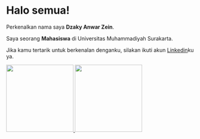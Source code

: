 # Halo semua! 

Perkenalkan nama saya **Dzaky Anwar Zein**.

Saya seorang **Mahasiswa** di Universitas Muhammadiyah Surakarta.

Jika kamu tertarik untuk berkenalan denganku, silakan ikuti akun [Linkedin](https://www.linkedin.com/in/dzakyanwarzein/)ku ya.

<p align="left">
<a href="https://github.com/Zykiria01">
  <img height="180em" src="https://github-readme-stats-eight-theta.vercel.app/api?username=gilangadhan&show_icons=true&theme=algolia&include_all_commits=true&count_private=true"/>
  <img height="180em" src="https://github-readme-stats-eight-theta.vercel.app/api/top-langs/?username=gilangadhan&layout=compact&langs_count=8&theme=algolia"/>
</a>
</p>

